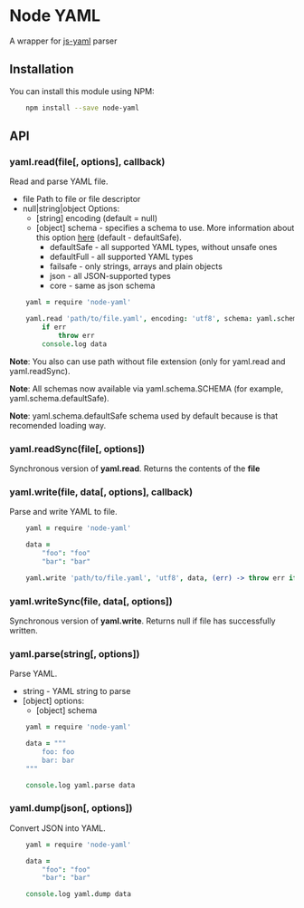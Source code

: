 # Node YAML

A wrapper for [js-yaml](https://github.com/nodeca/js-yaml) parser

## Installation

You can install this module using NPM:

```bash
	npm install --save node-yaml
```

## API

### yaml.read(file[, options], callback)

Read and parse YAML file.

* file Path to file or file descriptor
* null|string|object Options:
	* [string] encoding (default = null)
	* [object] schema - specifies a schema to use. More information about this option [here](https://github.com/nodeca/js-yaml#safeload-string---options-) (default - defaultSafe).
		* defaultSafe - all supported YAML types, without unsafe ones
		* defaultFull - all supported YAML types
		* failsafe - only strings, arrays and plain objects
		* json - all JSON-supported types
		* core - same as json schema

```coffee
	yaml = require 'node-yaml'

	yaml.read 'path/to/file.yaml', encoding: 'utf8', schema: yaml.schema.defaultSafe, (err, data) ->
		if err
			throw err
		console.log data
```

**Note**: You also can use path without file extension (only for yaml.read and yaml.readSync).

**Note**: All schemas now available via yaml.schema.SCHEMA (for example, yaml.schema.defaultSafe).

**Note**: yaml.schema.defaultSafe schema used by default because is that recomended loading way.

### yaml.readSync(file[, options])

Synchronous version of **yaml.read**. Returns the contents of the **file**

### yaml.write(file, data[, options], callback)

Parse and write YAML to file.

```coffee
	yaml = require 'node-yaml'

	data =
		"foo": "foo"
		"bar": "bar"

	yaml.write 'path/to/file.yaml', 'utf8', data, (err) -> throw err if err
```

### yaml.writeSync(file, data[, options])

Synchronous version of **yaml.write**. Returns null if file has successfully written.

### yaml.parse(string[, options])

Parse YAML.

* string - YAML string to parse
* [object] options:
	* [object] schema

```coffee
	yaml = require 'node-yaml'

	data = """
		foo: foo
		bar: bar
	"""

	console.log yaml.parse data
```

### yaml.dump(json[, options])

Convert JSON into YAML.

```coffee
	yaml = require 'node-yaml'

	data =
		"foo": "foo"
		"bar": "bar"

	console.log yaml.dump data
```